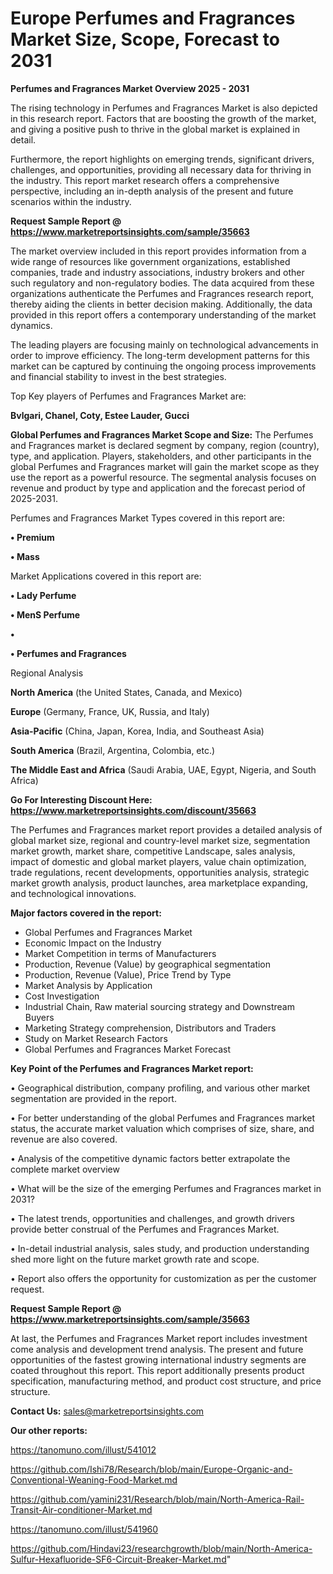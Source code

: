 # Europe Perfumes and Fragrances Market Size, Scope, Forecast to 2031

<Strong> Perfumes and Fragrances Market Overview 2025 - 2031</strong>

The rising technology in Perfumes and Fragrances Market is also depicted in this research report. Factors that are boosting the growth of the market, and giving a positive push to thrive in the global market is explained in detail.

Furthermore, the report highlights on emerging trends, significant drivers, challenges, and opportunities, providing all necessary data for thriving in the industry. This report market research offers a comprehensive perspective, including an in-depth analysis of the present and future scenarios within the industry.

<strong>Request Sample Report @ <a href=https://www.marketreportsinsights.com/sample/35663>https://www.marketreportsinsights.com/sample/35663</a></strong>

The market overview included in this report provides information from a wide range of resources like government organizations, established companies, trade and industry associations, industry brokers and other such regulatory and non-regulatory bodies. The data acquired from these organizations authenticate the Perfumes and Fragrances research report, thereby aiding the clients in better decision making. Additionally, the data provided in this report offers a contemporary understanding of the market dynamics.

The leading players are focusing mainly on technological advancements in order to improve efficiency. The long-term development patterns for this market can be captured by continuing the ongoing process improvements and financial stability to invest in the best strategies.

Top Key players of Perfumes and Fragrances Market are:

<strong>Bvlgari, Chanel, Coty, Estee Lauder, Gucci</strong>

<strong><b>Global Perfumes and Fragrances Market Scope and Size:</b></strong>
The Perfumes and Fragrances market is declared segment by company, region (country), type, and application. Players, stakeholders, and other participants in the global Perfumes and Fragrances market will gain the market scope as they use the report as a powerful resource. The segmental analysis focuses on revenue and product by type and application and the forecast period of 2025-2031.

Perfumes and Fragrances Market Types covered in this report are:

<strong>•  Premium

•  Mass</strong>

Market Applications covered in this report are:

<strong>•  Lady Perfume

•  MenS Perfume

•  

•  Perfumes and Fragrances</strong> 

Regional Analysis

<strong>North America</strong> (the United States, Canada, and Mexico)

<strong>Europe</strong> (Germany, France, UK, Russia, and Italy)

<strong>Asia-Pacific</strong> (China, Japan, Korea, India, and Southeast Asia)

<strong>South America</strong> (Brazil, Argentina, Colombia, etc.)

<strong>The Middle East and Africa</strong> (Saudi Arabia, UAE, Egypt, Nigeria, and South Africa)

<strong>Go For Interesting Discount Here: <a href=https://www.marketreportsinsights.com/discount/35663>https://www.marketreportsinsights.com/discount/35663</a></strong>

The Perfumes and Fragrances market report provides a detailed analysis of global market size, regional and country-level market size, segmentation market growth, market share, competitive Landscape, sales analysis, impact of domestic and global market players, value chain optimization, trade regulations, recent developments, opportunities analysis, strategic market growth analysis, product launches, area marketplace expanding, and technological innovations.

<strong><b>Major factors covered in the report:</b></strong>
<ul>
  <li>Global Perfumes and Fragrances Market </li>
  <li>Economic Impact on the Industry</li>
  <li>Market Competition in terms of Manufacturers</li>
  <li>Production, Revenue (Value) by geographical segmentation</li>
  <li>Production, Revenue (Value), Price Trend by Type</li>
  <li>Market Analysis by Application</li>
  <li>Cost Investigation</li>
  <li>Industrial Chain, Raw material sourcing strategy and Downstream Buyers</li>
  <li>Marketing Strategy comprehension, Distributors and Traders</li>
  <li>Study on Market Research Factors</li>
  <li>Global Perfumes and Fragrances Market Forecast</li>
</ul>

<strong><b>Key Point of the Perfumes and Fragrances Market report:</b></strong>

• Geographical distribution, company profiling, and various other market segmentation are provided in the report.

• For better understanding of the global Perfumes and Fragrances market status, the accurate market valuation which comprises of size, share, and revenue are also covered.

• Analysis of the competitive dynamic factors better extrapolate the complete market overview

• What will be the size of the emerging Perfumes and Fragrances market in 2031?

• The latest trends, opportunities and challenges, and growth drivers provide better construal of the Perfumes and Fragrances Market.

• In-detail industrial analysis, sales study, and production understanding shed more light on the future market growth rate and scope.

• Report also offers the opportunity for customization as per the customer request.

<strong>Request Sample Report @ <a href=https://www.marketreportsinsights.com/sample/35663>https://www.marketreportsinsights.com/sample/35663</a></strong>

At last, the Perfumes and Fragrances Market report includes investment come analysis and development trend analysis. The present and future opportunities of the fastest growing international industry segments are coated throughout this report. This report additionally presents product specification, manufacturing method, and product cost structure, and price structure.

<strong>Contact Us:</strong>
sales@marketreportsinsights.com

<strong>Our other reports:</strong>

<a href=https://tanomuno.com/illust/541012>https://tanomuno.com/illust/541012</a>

<a href=https://github.com/Ishi78/Research/blob/main/Europe-Organic-and-Conventional-Weaning-Food-Market.md>https://github.com/Ishi78/Research/blob/main/Europe-Organic-and-Conventional-Weaning-Food-Market.md</a>

<a href=https://github.com/yamini231/Research/blob/main/North-America-Rail-Transit-Air-conditioner-Market.md>https://github.com/yamini231/Research/blob/main/North-America-Rail-Transit-Air-conditioner-Market.md</a>

<a href=https://tanomuno.com/illust/541960>https://tanomuno.com/illust/541960</a>

<a href=https://github.com/Hindavi23/researchgrowth/blob/main/North-America-Sulfur-Hexafluoride-SF6-Circuit-Breaker-Market.md>https://github.com/Hindavi23/researchgrowth/blob/main/North-America-Sulfur-Hexafluoride-SF6-Circuit-Breaker-Market.md</a>"
